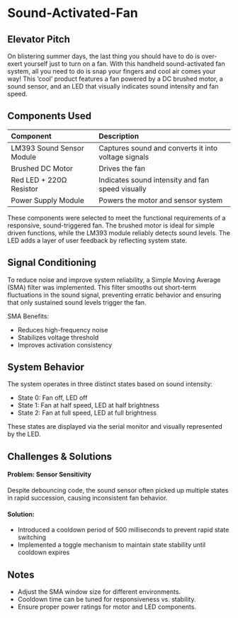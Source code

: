 # Sound-Activated-Fan

## Elevator Pitch
On blistering summer days, the last thing you should have to do is over-exert yourself just to turn on a fan. With this handheld sound-activated fan system, all you need to do is snap your fingers and cool air comes your way! This ‘cool’ product features a fan powered by a DC brushed motor, a sound sensor, and an LED that visually indicates sound intensity and fan speed.

## Components Used
| Component | Description | 
| :--- | :--- | 
| LM393 Sound Sensor Module | Captures sound and converts it into voltage signals | 
| Brushed DC Motor | Drives the fan | 
| Red LED + 220Ω Resistor | Indicates sound intensity and fan speed visually | 
| Power Supply Module | Powers the motor and sensor system | 

These components were selected to meet the functional requirements of a responsive, sound-triggered fan. The brushed motor is ideal for simple driven functions, while the LM393 module reliably detects sound levels. The LED adds a layer of user feedback by reflecting system state.

## Signal Conditioning
To reduce noise and improve system reliability, a Simple Moving Average (SMA) filter was implemented. This filter smooths out short-term fluctuations in the sound signal, preventing erratic behavior and ensuring that only sustained sound levels trigger the fan.

SMA Benefits:
- Reduces high-frequency noise
- Stabilizes voltage threshold
- Improves activation consistency

## System Behavior
The system operates in three distinct states based on sound intensity:
- State 0: Fan off, LED off
- State 1: Fan at half speed, LED at half brightness
- State 2: Fan at full speed, LED at full brightness
  
These states are displayed via the serial monitor and visually represented by the LED.

## Challenges & Solutions

#### Problem: Sensor Sensitivity
Despite debouncing code, the sound sensor often picked up multiple states in rapid succession, causing inconsistent fan behavior.

#### Solution:
- Introduced a cooldown period of 500 milliseconds to prevent rapid state switching
- Implemented a toggle mechanism to maintain state stability until cooldown expires

<!--## How to Use
- Connect the LM393 sensor, DC motor, LED, and power supply as per the schematic.
- Upload the Arduino sketch to your microcontroller.
- Power the system and give a snap to watch the fan respond!-->

## Notes
- Adjust the SMA window size for different environments.
- Cooldown time can be tuned for responsiveness vs. stability.
- Ensure proper power ratings for motor and LED components.
